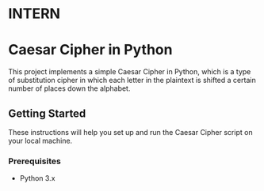 # INTERN
# Caesar Cipher in Python

This project implements a simple Caesar Cipher in Python, which is a type of substitution cipher in which each letter in the plaintext is shifted a certain number of places down the alphabet.

## Getting Started

These instructions will help you set up and run the Caesar Cipher script on your local machine.

### Prerequisites

- Python 3.x
